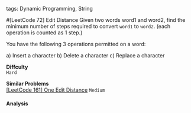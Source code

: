 tags: Dynamic Programming, String

#[LeetCode 72] Edit Distance
Given two words word1 and word2, find the minimum number of steps required to convert `word1` to `word2`. (each operation is counted as 1 step.)

You have the following 3 operations permitted on a word:

a) Insert a character
b) Delete a character
c) Replace a character

**Diffculty**  
`Hard`

**Similar Problems**  
[[LeetCode 161] One Edit Distance]() `Medium`


#### Analysis
